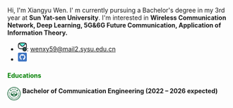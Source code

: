 Hi, I'm Xiangyu Wen. I' m currently pursuing a Bachelor's degree in my 3rd year at **Sun Yat-sen University**. I'm interested in **Wireless Communication Network, Deep Learning, 5G&6G Future Communication, Application of Information Theory.**
- <img src="./static/assets/img/mail.png" alt="mail" width="20" />: wenxy59@mail2.sysu.edu.cn 
- <a href="https://github.com/Mosfish" target="_blank"><img src="./static/assets/img/git.png" alt="github" width="20">
</a>

#### <span style="color: green;">**Educations**</span>

<img src="./static/assets/img/sysu_logo.png" 
     alt="sysu" 
     align='left' width=30/>
&nbsp;**Bachelor of Communication Engineering (2022 – 2026 expected)**